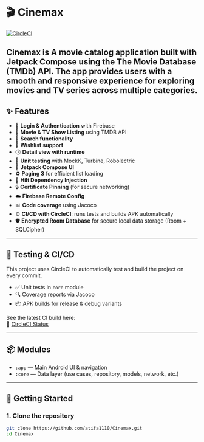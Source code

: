 # 🎬 Cinemax

[![CircleCI](https://dl.circleci.com/status-badge/img/gh/atifa1110/Cinemax/tree/main.svg?style=svg)](https://dl.circleci.com/status-badge/redirect/gh/atifa1110/Cinemax/tree/main)

Cinemax is A movie catalog application built with Jetpack Compose using the The Movie Database (TMDb) API. The app provides users with a smooth and responsive experience for exploring movies and TV series across multiple categories.
---

## ✨ Features

- 🔐 **Login & Authentication** with Firebase
- 🎥 **Movie & TV Show Listing** using TMDB API
- 🔎 **Search functionality**
- 💾 **Wishlist support**
- 🕒 **Detail view with runtime**
- 🧪 **Unit testing** with MockK, Turbine, Robolectric
- 📱 **Jetpack Compose UI**
- ♻️ **Paging 3** for efficient list loading
- 💉 **Hilt Dependency Injection**
- 🔒 **Certificate Pinning** (for secure networking)
- ☁️ **Firebase Remote Config**
- 📊 **Code coverage** using Jacoco
- ⚙️ **CI/CD with CircleCI**: runs tests and builds APK automatically
- 🛡️ **Encrypted Room Database** for secure local data storage (Room + SQLCipher)

---

## 🧪 Testing & CI/CD

This project uses CircleCI to automatically test and build the project on every commit.

- ✅ Unit tests in `core` module
- 🔍 Coverage reports via Jacoco
- 📦 APK builds for release & debug variants

See the latest CI build here:  
🔗 [CircleCI Status](https://dl.circleci.com/status-badge/redirect/gh/atifa1110/Cinemax/tree/main)

---

## 📦 Modules

- `:app` — Main Android UI & navigation
- `:core` — Data layer (use cases, repository, models, network, etc.)

---

## 🚀 Getting Started

### 1. Clone the repository

```bash
git clone https://github.com/atifa1110/Cinemax.git
cd Cinemax
